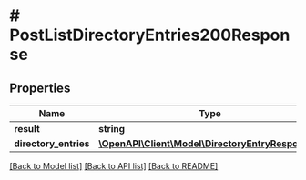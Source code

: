 # # PostListDirectoryEntries200Response

## Properties

Name | Type | Description | Notes
------------ | ------------- | ------------- | -------------
**result** | **string** |  | [optional]
**directory_entries** | [**\OpenAPI\Client\Model\DirectoryEntryResponse[]**](DirectoryEntryResponse.md) |  | [optional]

[[Back to Model list]](../../README.md#models) [[Back to API list]](../../README.md#endpoints) [[Back to README]](../../README.md)
